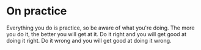 # On practice

Everything you do is practice, so be aware of what you're doing. The more you do it, the better you will get at it. Do it right and you will get good at doing it right. Do it wrong and you will get good at doing it wrong.
